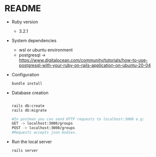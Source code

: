 # README


* Ruby version
    * 3.2.1
* System dependencies
    * wsl or ubuntu environment
    * postgresql -> https://www.digitalocean.com/community/tutorials/how-to-use-postgresql-with-your-ruby-on-rails-application-on-ubuntu-20-04
* Configuration
    ```bash
    bundle install
    ```
* Database creation

    ```bash

    rails db:create
    rails db:migrate

    #In postman you can send HTTP requests to localhost:3000 e.g:
    GET -> localhost:3000/groups
    POST -> localhost:3000/groups
    #Requests accepts json bodies.
    ```

* Run the local server
    ```bash
    rails server
    ```